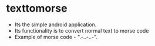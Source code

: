 # texttomorse

- Its the simple android application.
- Its functionality is to convert normal text to morse code
- Example of morse code - ".-..-..-".
